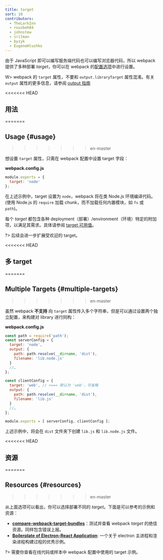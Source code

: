 ```yaml
---
title: target
sort: 10
contributors:
  - TheLarkInn
  - rouzbeh84
  - johnstew
  - srilman
  - byzyk
  - EugeneHlushko
---
```


由于 JavaScript 即可以编写服务端代码也可以编写浏览器代码，所以 webpack 提供了多种部署 _target_，你可以在 webpack 的[配置选项](/configuration)中进行设置。

W> webpack 的 `target` 属性，不要和 `output.libraryTarget` 属性混淆。有关 `output` 属性的更多信息，请参阅 [output 指南](/concepts/output/)

<<<<<<< HEAD
## 用法
=======
## Usage {#usage}
>>>>>>> en-master

想设置 `target` 属性，只需在 webpack 配置中设置 target 字段：

__webpack.config.js__

```javascript
module.exports = {
  target: 'node'
};
```

在上述示例中，target 设置为 `node`，webpack 将在类 Node.js 环境编译代码。(使用 Node.js 的 `require` 加载 chunk，而不加载任何内置模块，如 `fs` 或 `path`)。

每个 _target_ 都包含各种 deployment（部署）/environment（环境）特定的附加项，以满足其需求。具体请参阅 [target 可用值](/configuration/target/)。

?> 后续会进一步扩展受欢迎的 target。

<<<<<<< HEAD
## 多 target
=======
## Multiple Targets {#multiple-targets}
>>>>>>> en-master

虽然 webpack __不支持__ 向 `target` 属性传入多个字符串，但是可以通过设置两个独立配置，来构建对 library 进行同构：

__webpack.config.js__

```javascript
const path = require('path');
const serverConfig = {
  target: 'node',
  output: {
    path: path.resolve(__dirname, 'dist'),
    filename: 'lib.node.js'
  }
  //…
};

const clientConfig = {
  target: 'web', // <=== 默认为 'web'，可省略
  output: {
    path: path.resolve(__dirname, 'dist'),
    filename: 'lib.js'
  }
  //…
};

module.exports = [ serverConfig, clientConfig ];
```

上述示例中，将会在 `dist` 文件夹下创建 `lib.js` 和 `lib.node.js` 文件。

<<<<<<< HEAD
## 资源
=======
## Resources {#resources}
>>>>>>> en-master

从上面选项可以看出，你可以选择部署不同的 _target_。下面是可以参考的示例和资源：

-  __[compare-webpack-target-bundles](https://github.com/TheLarkInn/compare-webpack-target-bundles)__：测试并查看 webpack _target_ 的绝佳资源。同样包含错误上报。
- __[Boilerplate of Electron-React Application](https://github.com/chentsulin/electron-react-boilerplate)__: 一个关于 electron 主进程和渲染进程构建过程的优秀示例。

?> 需要你查看在线代码或样本中 webpack 配置中使用的 target 示例。
